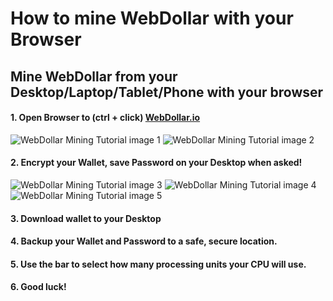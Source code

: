 # How to mine WebDollar with your Browser
Mine WebDollar from your Desktop/Laptop/Tablet/Phone with your browser
----
#### 1. Open Browser to (ctrl + click) <a href="https://webdollar.io">WebDollar.io</a>
<img src="https://webdollarvpn.io/img/webdollar-browser-mining-tutorial-img1.jpg" alt="WebDollar Mining Tutorial image 1"/></img>
<img src="https://webdollarvpn.io/img/webdollar-browser-mining-tutorial-img2.jpg" alt="WebDollar Mining Tutorial image 2"/></img>
#### 2. Encrypt your Wallet, save Password on your Desktop when asked!
<img src="https://webdollarvpn.io/img/webdollar-browser-mining-tutorial-img3.jpg" alt="WebDollar Mining Tutorial image 3"/></img>
<img src="https://webdollarvpn.io/img/webdollar-browser-mining-tutorial-img4.jpg" alt="WebDollar Mining Tutorial image 4"/></img>
<img src="https://webdollarvpn.io/img/webdollar-browser-mining-tutorial-img5.jpg" alt="WebDollar Mining Tutorial image 5"/></img>
#### 3. Download wallet to your Desktop
#### 4. Backup your Wallet and Password to a safe, secure location.
#### 5. Use the bar to select how many processing units your CPU will use. 
#### 6. Good luck!
